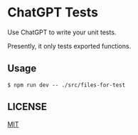 # ChatGPT Tests

Use ChatGPT to write your unit tests.

Presently, it only tests exported functions.

## Usage

`$ npm run dev -- ./src/files-for-test`

## LICENSE

[MIT](LICENSE)